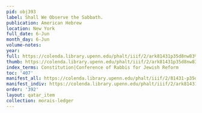 ```yaml
---
pid: obj393
label: Shall We Observe the Sabbath.
publication: American Hebrew
location: New York
full_date: 6-Jun
month_day: 6-Jun
volume-notes:
year:
full: https://colenda.library.upenn.edu/phalt/iiif/2/ark81431p35d8nw83%2FSHA256E-s8332749--57f65a09bb6e2292e0c01bd888a80253410631f268c4b189831b5e99cd12945d.jpeg/full/3500,/0/default.jpg
thumb: https://colenda.library.upenn.edu/phalt/iiif/2/ark81431p35d8nw83%2FSHA256E-s8332749--57f65a09bb6e2292e0c01bd888a80253410631f268c4b189831b5e99cd12945d.jpeg/full/!200,200/0/default.jpg
index_terms: Constitution|Conference of Rabbis for Jewish Reform
toc: '407'
manifest_all: https://colenda.library.upenn.edu/phalt/iiif/2/81431-p35d8nw83/manifest
manifest_indiv: https://colenda.library.upenn.edu/phalt/iiif/2/ark81431p35d8nw83%2FSHA256E-s8332749--57f65a09bb6e2292e0c01bd888a80253410631f268c4b189831b5e99cd12945d.jpeg
order: '392'
layout: qatar_item
collection: morais-ledger
---
```

